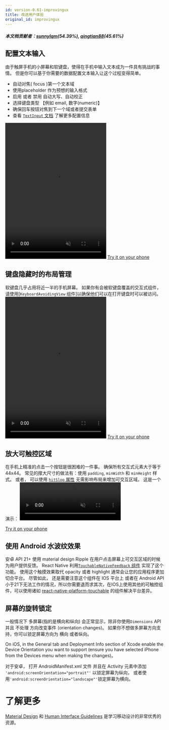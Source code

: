```yaml
---
id: version-0.61-improvingux
title: 改进用户体验
original_id: improvingux
---
```


##### 本文档贡献者：[sunnylqm](https://github.com/search?q=sunnylqm%40qq.com+in%3Aemail&type=Users)(54.39%), [qingtian88](https://github.com/search?q=qingtian88%40live.com+in%3Aemail&type=Users)(45.61%)


## 配置文本输入

由于触屏手机的小屏幕和软键盘，使得在手机中输入文本成为一件具有挑战的事情。 但是你可以基于你需要的数据配置文本输入让这个过程变得简单。

- 自动对焦( focus )第一个文本域
- 使用placeholder 作为预想的输入格式
- 启用 或者 禁用 自动大写、自动校正
- 选择键盘类型 【例如 email, 数字(numeric)】
- 确保回车按钮对焦到下一个域或者提交表单 
- 查看 [`TextInput` 文档](textinput.md) 了解更多配置信息

<video src="/react-native/img/textinput.mp4" muted autoplay loop width="320" height="430"></video>
[Try it on your phone](https://snack.expo.io/H1iGt2vSW)



## 键盘隐藏时的布局管理

软键盘几乎占用将近一半的手机屏幕。 如果你有会被软键盘覆盖的交互式组件，请使用[`KeyboardAvoidingView` 组件]以确保他们可以在打开键盘时可以被访问。
<video src="/react-native/img/keyboardavoidingview.mp4" muted autoplay loop width="320" height="448"></video>
[Try it on your phone](https://snack.expo.io/ryxRkwnrW)


## 放大可触控区域

在手机上精准的点击一个按钮是很困难的一件事。 确保所有交互式元素大于等于44x44。 常见的撑大尺寸的做法有：使用 `padding`, `minWidth` 和 `minHeight` 样式。 
或者， 可以使用 [`hitSlop` 属性](touchablewithoutfeedback.md#hitslop)  无需影响布局来增加可交互区域。 这是一个演示：
<video src="/react-native/img/hitslop.mp4" muted autoplay loop width="320" height="120"></video>

[Try it on your phone](https://snack.expo.io/rJPwCt4HZ)


## 使用 Android 水波纹效果

安卓 API 21+ 使用 material design Ripple 在用户点击屏幕上可交互区域的时候为用户提供反馈。 React Native 利用[`TouchableNativeFeedback` 组件](touchablenativefeedback.md) 实现了这个功能。 使用这个触摸效果取代 opacity 或者 highlight 通常会让您的应用程序更加切合平台。 尽管如此， 还是需要注意这个组件在 IOS 平台上 或者在 Android API 小于21下无法工作的情况，所以你需要退而求其次，在IOS上使用其他的可触控组件，可以使用诸如 [react-native-platform-touchable](https://github.com/react-community/react-native-platform-touchable) 的组件解决平台差异。


## 屏幕的旋转锁定

一般情况下 多屏幕(指的是横向和纵向) 会正常显示，除非你使用`Dimensions` API 并且 不处理 方向改变事件 (orientation changes)。 如果你不想做多屏幕方向支持，你可以锁定屏幕方向为 横向 或者纵向。

On iOS, in the General tab and Deployment Info section of Xcode enable the Device Orientation you want to support (ensure you have selected iPhone from the Devices menu when making the changes)。

对于安卓， 打开 AndroidManifest.xml 文件 并且在 Activity 元素中添加 `'android:screenOrientation="portrait"'` 以锁定屏幕为纵向， 或者使用`'android:screenOrientation="landscape"'`锁定屏幕为横向。


# 了解更多

[Material Design](https://material.io/) 和 [Human Interface Guidelines](https://developer.apple.com/ios/human-interface-guidelines/overview/design-principles/) 是学习移动设计的非常优秀的资源。


